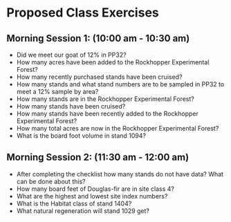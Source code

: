 # Proposed Class Exercises

## Morning Session 1: (10:00 am - 10:30 am)

- Did we meet our goat of 12% in PP32?
- How many acres have been added to the Rockhopper Experimental Forest?
- How many recently purchased stands have been cruised?
- How many stands and what stand numbers are to be sampled in PP32 to meet a 12% sample by area?
- How many stands are in the Rockhopper Experimental Forest?
- How many stands have been cruised?
- How many stands have been recently added to the Rockhopper Experimental Forest?
- How many total acres are now in the Rockhopper Experimental Forest?
- What is the board foot volume in stand 1094?

## Morning Session 2: (11:30 am - 12:00 am)

- After completing the checklist how many stands do not have data? What can be done about this?
- How many board feet of Douglas-fir are in site class 4?
- What are the highest and lowest site index numbers?
- What is the Habitat class of stand 1404?
- What natural regeneration will stand 1029 get?
